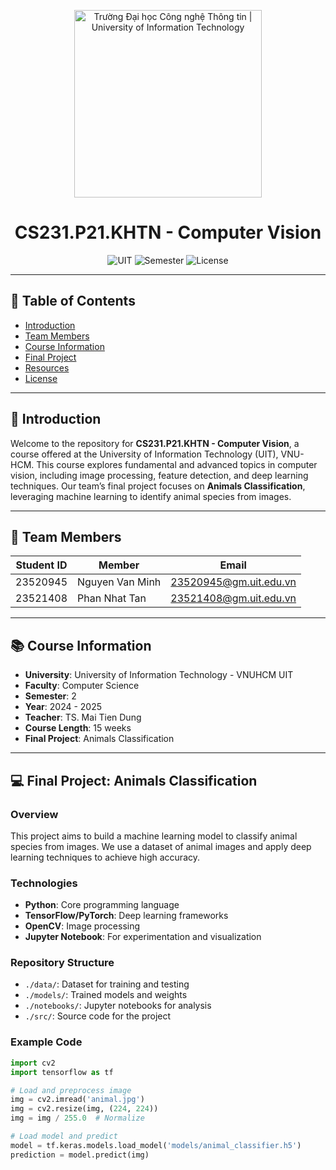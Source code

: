 <p align="center">
  <a href="https://www.uit.edu.vn/" title="Trường Đại học Công nghệ Thông tin" style="border: none;">
    <img src="https://i.imgur.com/WmMnSRt.png" alt="Trường Đại học Công nghệ Thông tin | University of Information Technology" width="300">
  </a>
</p>

<h1 align="center">CS231.P21.KHTN - Computer Vision</h1>

<p align="center">
  <img src="https://img.shields.io/badge/University-UIT-blueviolet" alt="UIT">
  <img src="https://img.shields.io/badge/Semester-2%202024--2025-green" alt="Semester">
  <img src="https://img.shields.io/badge/License-MIT-yellow" alt="License">
</p>

---

## 📖 Table of Contents
- [Introduction](#introduction)
- [Team Members](#team-members)
- [Course Information](#course-information)
- [Final Project](#final-project)
- [Resources](#resources)
- [License](#license)

---

## 🌟 Introduction
Welcome to the repository for **CS231.P21.KHTN - Computer Vision**, a course offered at the University of Information Technology (UIT), VNU-HCM. This course explores fundamental and advanced topics in computer vision, including image processing, feature detection, and deep learning techniques. Our team’s final project focuses on **Animals Classification**, leveraging machine learning to identify animal species from images.

---

## 👥 Team Members
| **Student ID** | **Member**          | **Email**                    |
|----------------|---------------------|------------------------------|
| 23520945       | Nguyen Van Minh     | 23520945@gm.uit.edu.vn       |
| 23521408       | Phan Nhat Tan       | 23521408@gm.uit.edu.vn       |

---

## 📚 Course Information
- **University**: University of Information Technology - VNUHCM UIT
- **Faculty**: Computer Science
- **Semester**: 2
- **Year**: 2024 - 2025
- **Teacher**: TS. Mai Tien Dung
- **Course Length**: 15 weeks
- **Final Project**: Animals Classification

---

## 💻 Final Project: Animals Classification
### Overview
This project aims to build a machine learning model to classify animal species from images. We use a dataset of animal images and apply deep learning techniques to achieve high accuracy.

### Technologies
- **Python**: Core programming language
- **TensorFlow/PyTorch**: Deep learning frameworks
- **OpenCV**: Image processing
- **Jupyter Notebook**: For experimentation and visualization

### Repository Structure
- `./data/`: Dataset for training and testing
- `./models/`: Trained models and weights
- `./notebooks/`: Jupyter notebooks for analysis
- `./src/`: Source code for the project

### Example Code
```python
import cv2
import tensorflow as tf

# Load and preprocess image
img = cv2.imread('animal.jpg')
img = cv2.resize(img, (224, 224))
img = img / 255.0  # Normalize

# Load model and predict
model = tf.keras.models.load_model('models/animal_classifier.h5')
prediction = model.predict(img)